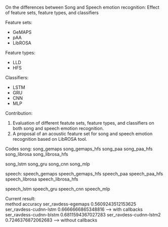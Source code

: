 
On the differences between Song and Speech emotion recognition:
Effect of feature sets, feature types, and classifiers

Feature sets:
 - GeMAPS
 - pAA
 - LibROSA

Feature types:
 - LLD
 - HFS

Classifiers:  
 - LSTM
 - GRU
 - CNN
 - MLP


Contribution:  
1. Evaluation of different featute sets, feature types, and classifiers 
   on both song and speech emotion recognition.
2. A proposal of an acoustic feature set for song and speech emotion 
   recognition based on LibROSA tool.

Codes
song:
song_gemaps
song_gemaps_hfs
song_paa
song_paa_hfs
song_librosa
song_librosa_hfs

song_lstm
song_gru
song_cnn
song_mlp


speech:
speech_gemaps
speech_gemaps_hfs
speech_paa
speech_paa_hfs
speech_librosa
speech_librosa_hfs

speech_lstm
speech_gru
speech_cnn
speech_mlp

Current result:  
method                      accuracy
ser_ravdess-egemaps         0.5609243512153625  
ser_ravdess-cudnn-lstm      0.6666666865348816 --> with callbacks
ser_ravdess-cudnn-blstm     0.6811594367027283
ser_ravdess-cudnn-lstm2     0.7246376872062683 --> without callbacks




